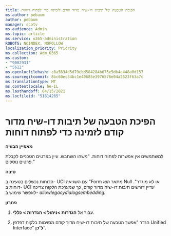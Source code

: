 ```yaml
---
title: הפיכת הטבעה של תיבות דו-שיח מדור קודם לזמינה כדי לפתוח דוחות
ms.author: pebaum
author: pebaum
manager: scotv
ms.audience: Admin
ms.topic: article
ms.service: o365-administration
ROBOTS: NOINDEX, NOFOLLOW
localization_priority: Priority
ms.collection: Adm_O365
ms.custom:
- "9002931"
- "5612"
ms.openlocfilehash: c8a5634d5d79cbd584284b675e5db4e448a0d157
ms.sourcegitcommit: 8bc60ec34bc1e40685e3976576e04a2623f63a7c
ms.translationtype: MT
ms.contentlocale: he-IL
ms.lasthandoff: 04/15/2021
ms.locfileid: "51814265"
---
```

# <a name="enable-embedding-legacy-dialogs-to-open-reports"></a>הפיכת הטבעה של תיבות דו-שיח מדור קודם לזמינה כדי לפתוח דוחות

**מאפיין הבעיה**

למשתמשים אין אפשרות לפתוח דוחות. "משהו השתבש. עיין בפרטים הטכניים לקבלת פרטים נוספים."

**סיבה**

הדוחות נכשלים בטעינה ב- UCI עם השגיאה "Form מתאר הוא Null או לא מוגדר". דוחות ב- UCI עדיין דורשים תיבות דו-שיח מדור קודם, כך שמערכת הלקוח צריכה לאפשר שימוש ב- *allowlegacydialogsembedding.*

**פתרון**

1. עבור אל **הגדרות >ניהול > הגדרות > כללי**.

2. הגדר "אפשר הטבעה של תיבות דו-שיח מדור קודם מסוימות בלקוח דפדפן Unified Interface" **ל'כן'.**
